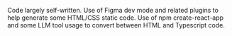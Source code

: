 Code largely self-written. Use of Figma dev mode and related plugins to help generate some HTML/CSS static code. Use of npm create-react-app and some LLM tool usage to convert between HTML and Typescript code.
